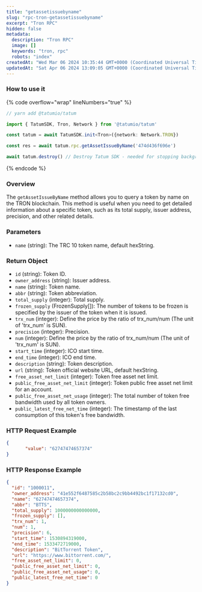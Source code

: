 ```yaml
---
title: "getassetissuebyname"
slug: "rpc-tron-getassetissuebyname"
excerpt: "Tron RPC"
hidden: false
metadata: 
  description: "Tron RPC"
  image: []
  keywords: "tron, rpc"
  robots: "index"
createdAt: "Wed Mar 06 2024 10:35:44 GMT+0000 (Coordinated Universal Time)"
updatedAt: "Sat Apr 06 2024 13:09:05 GMT+0000 (Coordinated Universal Time)"
---
```




### How to use it

{% code overflow="wrap" lineNumbers="true" %}

```typescript
// yarn add @tatumio/tatum

import { TatumSDK, Tron, Network } from '@tatumio/tatum'

const tatum = await TatumSDK.init<Tron>({network: Network.TRON})

const res = await tatum.rpc.getAssetIssueByName('474d436f696e')

await tatum.destroy() // Destroy Tatum SDK - needed for stopping background jobs
```

{% endcode %}

### Overview

The `getAssetIssueByName` method allows you to query a token by name on the TRON blockchain. This method is useful when you need to get detailed information about a specific token, such as its total supply, issuer address, precision, and other related details.

### Parameters

- `name` (string): The TRC 10 token name, default hexString.

### Return Object

- `id` (string): Token ID.
- `owner_address` (string): Issuer address.
- `name` (string): Token name.
- `abbr` (string): Token abbreviation.
- `total_supply` (integer): Total supply.
- `frozen_supply` (FrozenSupply\[]): The number of tokens to be frozen is specified by the issuer of the token when it is issued.
- `trx_num` (integer): Define the price by the ratio of trx\_num/num (The unit of 'trx\_num' is SUN).
- `precision` (integer): Precision.
- `num` (integer): Define the price by the ratio of trx\_num/num (The unit of 'trx\_num' is SUN).
- `start_time` (integer): ICO start time.
- `end_time` (integer): ICO end time.
- `description` (string): Token description.
- `url` (string): Token official website URL, default hexString.
- `free_asset_net_limit` (integer): Token free asset net limit.
- `public_free_asset_net_limit` (integer): Token public free asset net limit for an account.
- `public_free_asset_net_usage` (integer): The total number of token free bandwidth used by all token owners.
- `public_latest_free_net_time` (integer): The timestamp of the last consumption of this token's free bandwidth.

### HTTP Request Example

```json
{
       "value": "62747474657374"
}
```

### HTTP Response Example

```json
{
  "id": "1000011",
  "owner_address": "41e552f6487585c2b58bc2c9bb4492bc1f17132cd0",
  "name": "62747474657374",
  "abbr": "BTTS",
  "total_supply": 1000000000000000,
  "frozen_supply": [],
  "trx_num": 1,
  "num": 1,
  "precision": 6,
  "start_time": 1530894319000,
  "end_time": 1533472719000,
  "description": "BitTorrent Token",
  "url": "https://www.bittorrent.com/",
  "free_asset_net_limit": 0,
  "public_free_asset_net_limit": 0,
  "public_free_asset_net_usage": 0,
  "public_latest_free_net_time": 0
}
```
